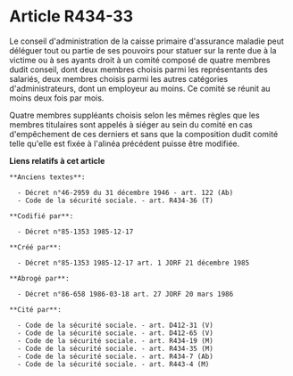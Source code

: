 # Article R434-33

Le conseil d'administration de la caisse primaire d'assurance maladie peut déléguer tout ou partie de ses pouvoirs pour
statuer sur la rente due à la victime ou à ses ayants droit à un comité composé de quatre membres dudit conseil, dont deux
membres choisis parmi les représentants des salariés, deux membres choisis parmi les autres catégories d'administrateurs,
dont un employeur au moins. Ce comité se réunit au moins deux fois par mois. 

Quatre membres suppléants choisis selon les mêmes règles que les membres titulaires sont appelés à siéger au sein du comité
en cas d'empêchement de ces derniers et sans que la composition dudit comité telle qu'elle est fixée à l'alinéa précédent
puisse être modifiée.

**Liens relatifs à cet article**

	**Anciens textes**:

	  - Décret n°46-2959 du 31 décembre 1946 - art. 122 (Ab)
	  - Code de la sécurité sociale. - art. R434-36 (T)

	**Codifié par**:

	  - Décret n°85-1353 1985-12-17

	**Créé par**:

	  - Décret n°85-1353 1985-12-17 art. 1 JORF 21 décembre 1985

	**Abrogé par**:

	  - Décret n°86-658 1986-03-18 art. 27 JORF 20 mars 1986

	**Cité par**:

	  - Code de la sécurité sociale. - art. D412-31 (V)
	  - Code de la sécurité sociale. - art. D412-65 (V)
	  - Code de la sécurité sociale. - art. R434-19 (M)
	  - Code de la sécurité sociale. - art. R434-35 (M)
	  - Code de la sécurité sociale. - art. R434-7 (Ab)
	  - Code de la sécurité sociale. - art. R443-4 (M)
